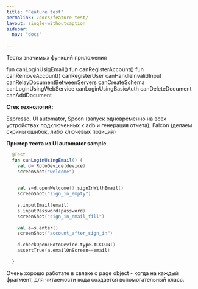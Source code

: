 ```yaml
---
title: "Feature test"
permalink: /docs/feature-test/
layout: single-withoutcaption
sidebar:
  nav: "docs"
  
---
```


Тесты значимых функций приложения

fun canLoginUsigEmail()
fun canRegisterAccount()
fun canRemoveAccount()
canRegisterUser
canHandleInvalidInput
canRelayDocumentBetweenServers
canCreateSchema
canLoginUsingWebService
canLoginUsingBasicAuth
canDeleteDocument
canAddDocument

**Стек технологий:**

Espresso, UI automator, Spoon (запуск одновременно на всех устройствах подключенных к adb и генерация отчета), Falcon (делаем скрины ошибок, либо ключевых позиций)


**Пример теста из UI automator sample**

```kotlin
  @Test
  fun canLoginUsingEmail() {
    val d= RotoDevice(device)
    screenShot("welcome")
    

    val s=d.openWelcome().signInWithEmail()
    screenShot("sign_in_empty")
      
    s.inputEmail(email)
    s.inputPassword(password)
    screenShot("sign_in_email_fill")
      
    val a=s.enter()
    screenShot("account_after_sign_in")
      
    d.checkOpen(RotoDevice.type.ACCOUNT)
    assertTrue(a.emailOnScreen==email)

  }
```

Очень хорошо работате в связке с page object - когда на каждый фрагмент, для читаемости кода создается вспомогательный класс.





